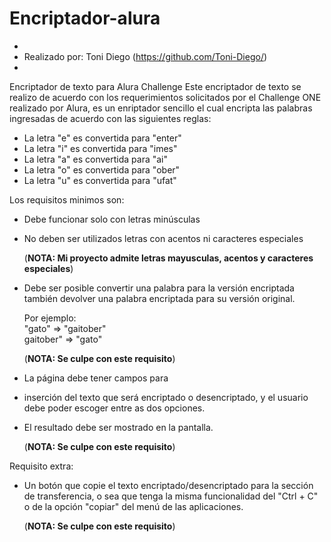 # Encriptador-alura

*  
*  Realizado por: Toni Diego (https://github.com/Toni-Diego/)
*  

Encriptador de texto para Alura Challenge
Este encriptador de texto se realizo de acuerdo con los requerimientos solicitados por el Challenge ONE realizado por Alura,
es un enriptador sencillo el cual encripta las palabras ingresadas de acuerdo con las siguientes reglas:
  - La letra "e" es convertida para "enter"
  - La letra "i" es convertida para "imes"
  - La letra "a" es convertida para "ai"
  - La letra "o" es convertida para "ober"
  - La letra "u" es convertida para "ufat"

Los requisitos minimos son:
  - Debe funcionar solo con letras minúsculas
  - No deben ser utilizados letras con acentos ni caracteres especiales
   
    (**NOTA: Mi proyecto admite letras mayusculas, acentos y caracteres especiales**)
  - Debe ser posible convertir una palabra para la versión encriptada también devolver una palabra encriptada para su versión original.
      
      Por ejemplo:  
      "gato" => "gaitober"  
      gaitober" => "gato"
      
      (**NOTA: Se culpe con este requisito**)
  - La página debe tener campos para
  - inserción del texto que será encriptado o desencriptado, y el usuario debe poder escoger entre as dos opciones.
  - El resultado debe ser mostrado en la pantalla.
  
    (**NOTA: Se culpe con este requisito**)
    
Requisito extra:
- Un botón que copie el texto encriptado/desencriptado para la sección de transferencia, o sea que tenga la misma funcionalidad del
  "Ctrl + C" o de la opción "copiar" del menú de las aplicaciones.
  
  (**NOTA: Se culpe con este requisito**)
  